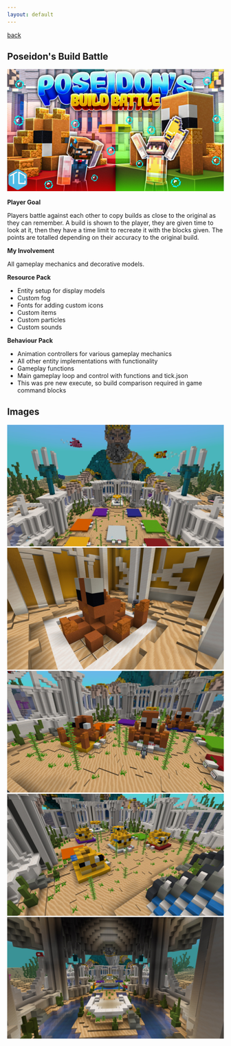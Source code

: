 ```yaml
---
layout: default
---
```


[back](./projects_maps.html)
## Poseidon's Build Battle
![Poseidon's Build Battle](./images/content/pbb/PBB_MarketingKeyArt.jpg)

**Player Goal**

Players battle against each other to copy builds as close to the original as they can remember. A build is shown to the player, they are given time to look at it, then they have a time limit to recreate it with the blocks given. The points are totalled depending on their accuracy to the original build.

**My Involvement**

All gameplay mechanics and decorative models.

**Resource Pack**

- Entity setup for display models
- Custom fog
- Fonts for adding custom icons
- Custom items
- Custom particles
- Custom sounds

**Behaviour Pack**

- Animation controllers for various gameplay mechanics
- All other entity implementations with functionality
- Gameplay functions
 - Main gameplay loop and control with functions and tick.json
 - This was pre new execute, so build comparison required in game command blocks

## Images
![Poseidon's Build Battle](./images/content/pbb/PBB_MarketingScreenshot_0.jpg)
![Poseidon's Build Battle](./images/content/pbb/PBB_MarketingScreenshot_1.jpg)
![Poseidon's Build Battle](./images/content/pbb/PBB_MarketingScreenshot_2.jpg)
![Poseidon's Build Battle](./images/content/pbb/PBB_MarketingScreenshot_3.jpg)
![Poseidon's Build Battle](./images/content/pbb/PBB_MarketingScreenshot_4.jpg)
